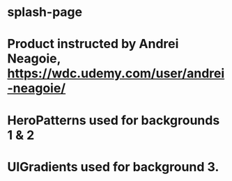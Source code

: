 # splash-page
# Product instructed by Andrei Neagoie, https://wdc.udemy.com/user/andrei-neagoie/

# HeroPatterns used for backgrounds 1 & 2
# UIGradients used for background 3.
